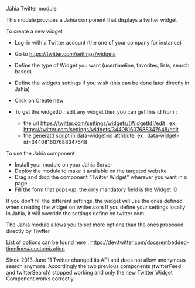 Jahia Twitter module

This module provides a Jahia component that displays a twitter widget

To create a new widget

- Log-in with a Twitter account (the one of your company for instance)

- Go to https://twitter.com/settings/widgets

- Define the type of Widget you want (usertimeline, favorites, lists, search based)

- Define the widgets settings if you wish (this can be done later directly in Jahia)

- Click on Create new

- To get the widgetID : edit any widget then you can get this id from :
    - the url  https://twitter.com/settings/widgets/[WidgetId]/edit . ex : https://twitter.com/settings/widgets/344081607688347648/edit
    - the generatd script in data-widget-id attribute. ex : data-widget-id=344081607688347648


To use the Jahia component

- Install your module on your Jahia Server
- Deploy the module to make it available on the targeted website
- Drag and drop the component "Twitter Widget" wherever you want in a page
- Fill the form that pops-up, the only mandatory field is the Widget ID

If you don't fill the different settings, the widget will use the ones defined when creating the widget on twitter.com
If you define your settings locally in Jahia, it will override the settings define on twitter.com

The Jahia module allows you to set more options than the ones proposed directly by Tiwtter

List of options can be found here : https://dev.twitter.com/docs/embedded-timelines#customization

Since 2013 June 11 Twitter changed its API and does not allow anonymous search anymore. Accordingly the two previous components (twitterFeed and twitterSearch) stopped working and only the new Twitter Widget Component works correctly.

